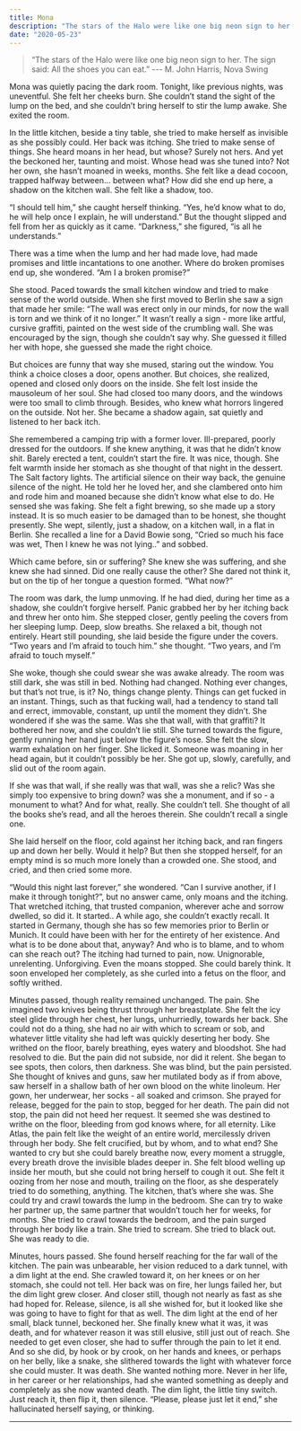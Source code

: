 ```yaml
---
title: Mona
description: "The stars of the Halo were like one big neon sign to her. The sign said: All the shoes you can eat."
date: "2020-05-23"
---
```


> “The stars of the Halo were like one big neon sign to her. The sign said: All the shoes you can eat.” --- M. John Harris, Nova Swing

Mona was quietly pacing the dark room. Tonight, like previous nights, was uneventful. She felt her cheeks burn. She couldn’t stand the sight of the lump on the bed, and she couldn’t bring herself to stir the lump awake. She exited the room.

In the little kitchen, beside a tiny table, she tried to make herself as invisible as she possibly could. Her back was itching. She tried to make sense of things.
She heard moans in her head, but whose? Surely not hers. And yet the beckoned her, taunting and moist. Whose head was she tuned into? Not her own, she hasn’t moaned in weeks, months. She felt like a dead cocoon, trapped halfway between… between what? How did she end up here, a shadow on the kitchen wall. She felt like a shadow, too.

“I should tell him,” she caught herself thinking. “Yes, he’d know what to do, he will help once I explain, he will understand.”
But the thought slipped and fell from her as quickly as it came. “Darkness,” she figured, “is all he understands.”

There was a time when the lump and her had made love, had made promises and little incantations to one another. Where do broken promises end up, she wondered.
“Am I a broken promise?”

She stood. Paced towards the small kitchen window and tried to make sense of the world outside. When she first moved to Berlin she saw a sign that made her smile: “The wall was erect only in our minds, for now the wall is torn and we think of it no longer.”
It wasn’t really a sign - more like artful, cursive graffiti, painted on the west side of the crumbling wall. She was encouraged by the sign, though she couldn’t say why. She guessed it filled her with hope, she guessed she made the right choice.

But choices are funny that way she mused, staring out the window. You think a choice closes a door, opens another. But choices, she realized, opened and closed only doors on the inside. She felt lost inside the mausoleum of her soul. She had closed too many doors, and the windows were too small to climb through. Besides, who knew what horrors lingered on the outside. Not her. She became a shadow again, sat quietly and listened to her back itch.

She remembered a camping trip with a former lover. Ill-prepared, poorly dressed for the outdoors. If she knew anything, it was that he didn’t know shit. Barely erected a tent, couldn’t start the fire. It was nice, though. She felt warmth inside her stomach as she thought of that night in the dessert. The Salt factory lights. The artificial silence on their way back, the genuine silence of the night. He told her he loved her, and she clambered onto him and rode him and moaned because she didn’t know what else to do. He sensed she was faking. She felt a fight brewing, so she made up a story instead. It is so much easier to be damaged than to be honest, she thought presently. She wept, silently, just a shadow, on a kitchen wall, in a flat in Berlin.
She recalled a line for a David Bowie song, “Cried so much his face was wet, Then I knew he was not lying..” and sobbed.

Which came before, sin or suffering? She knew she was suffering, and she knew she had sinned. Did one really cause the other?
She dared not think it, but on the tip of her tongue a question formed.
“What now?”

The room was dark, the lump unmoving. If he had died, during her time as a shadow, she couldn’t forgive herself. Panic grabbed her by her itching back and threw her onto him.
She stepped closer, gently peeling the covers from her sleeping lump. Deep, slow breaths. She relaxed a bit, though not entirely. Heart still pounding, she laid beside the figure under the covers.
“Two years and I’m afraid to touch him.” she thought.
“Two years, and I’m afraid to touch myself.”

She woke, though she could swear she was awake already. The room was still dark, she was still in bed. Nothing had changed. Nothing ever changes, but that’s not true, is it? No, things change plenty. Things can get fucked in an instant. Things, such as that fucking wall, had a tendency to stand tall and errect, immovable, constant, up until the moment they didn’t. She wondered if she was the same. Was she that wall, with that graffiti? It bothered her now, and she couldn’t lie still. She turned towards the figure, gently running her hand just below the figure’s nose. She felt the slow, warm exhalation on her finger. She licked it. Someone was moaning in her head again, but it couldn’t possibly be her. She got up, slowly, carefully, and slid out of the room again.

If she was that wall, if she really was that wall, was she a relic? Was she simply too expensive to bring down? was she a monument, and if so - a monument to what? And for what, really. She couldn’t tell. She thought of all the books she’s read, and all the heroes therein. She couldn’t recall a single one.

She laid herself on the floor, cold against her itching back, and ran fingers up and down her belly. Would it help? But then she stopped herself, for an empty mind is so much more lonely than a crowded one. She stood, and cried, and then cried some more.

 “Would this night last forever,” she wondered. “Can I survive another, if I make it through tonight?”, but no answer came, only moans and the itching. That wretched itching, that trusted companion, wherever ache and sorrow dwelled, so did it. It started.. A while ago, she couldn’t exactly recall. It started in Germany, though she has so few memories prior to Berlin or Munich. It could have been with her for the entirety of her existence. And what is to be done about that, anyway? And who is to blame, and to whom can she reach out?
The itching had turned to pain, now. Unignorable, unrelenting. Unforgiving. Even the moans stopped. She could barely think. It soon enveloped her completely, as she curled into a fetus on the floor, and softly writhed.

Minutes passed, though reality remained unchanged. The pain. She imagined two knives being thrust through her breastplate. She felt the icy steel glide through her chest, her lungs, unhurriedly, towards her back. She could not do a thing, she had no air with which to scream or sob, and whatever little vitality she had left was quickly deserting her body. She writhed on the floor, barely breathing, eyes watery and bloodshot. She had resolved to die. But the pain did not subside, nor did it relent. She began to see spots, then colors, then darkness. She was blind, but the pain persisted. She thought of knives and guns, saw her mutilated body as if from above, saw herself in a shallow bath of her own blood on the white linoleum. Her gown, her underwear, her socks - all soaked and crimson. She prayed for release, begged for the pain to stop, begged for her death. The pain did not stop, the pain did not heed her request. It seemed she was destined to writhe on the floor, bleeding from god knows where, for all eternity. Like Atlas, the pain felt like the weight of an entire world, mercilessly driven through her body. She felt crucified, but by whom, and to what end? She wanted to cry but she could barely breathe now, every moment a struggle, every breath drove the invisible blades deeper in. She felt blood welling up inside her mouth, but she could not bring herself to  cough it out. She felt it oozing from her nose and mouth, trailing on the floor, as she desperately tried to do something, anything. The kitchen, that’s where she was. She could try and crawl towards the lump in the bedroom. She can try to wake her partner up, the same partner that wouldn’t touch her for weeks, for months. She tried to crawl towards the bedroom, and the pain surged through her body like a train. She tried to scream. She tried to black out. She was ready to die.

Minutes, hours passed. She found herself reaching for the far wall of the kitchen. The pain was unbearable, her vision reduced to a dark tunnel, with a dim light at the end. She crawled toward it, on her knees or on her stomach, she could not tell. Her back was on fire, her lungs failed her, but the dim light grew closer. And closer still, though not nearly as fast as she had hoped for. Release, silence, is all she wished for, but it looked like she was going to have to fight for that as well. The dim light at the end of her small, black tunnel, beckoned her. She finally knew what it was, it was death, and for whatever reason it was still elusive, still just out of reach. She needed to get even closer, she had to suffer through the pain to let it end. And so she did, by hook or by crook, on her hands and knees, or perhaps on her belly, like a snake, she slithered towards the light with whatever force she could muster. It was death. She wanted nothing more. Never in her life, in her career or her relationships, had she wanted something as deeply and completely as she now wanted death. The dim light, the little tiny switch. Just reach it, then flip it, then silence. “Please, please just let it end,” she hallucinated herself saying, or thinking.

---
